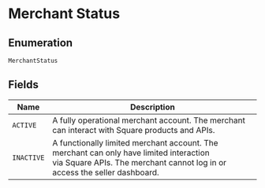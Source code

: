<!-- Optimized: 2025-10-06 -->
<!-- RPM: 1.6.2.1.1.6.2.1_merchant-status_20251006 -->
<!-- Session: E2E RPM DNA Application -->
<!-- AOM: RND (Reggie & Dro) -->
<!-- COI: TECHNOLOGY -->
<!-- RPM: HIGH -->
<!-- ACTION: BUILD -->


# Merchant Status

## Enumeration

`MerchantStatus`

## Fields

| Name | Description |
|  --- | --- |
| `ACTIVE` | A fully operational merchant account. The merchant can interact with Square products and APIs. |
| `INACTIVE` | A functionally limited merchant account. The merchant can only have limited interaction<br>via Square APIs. The merchant cannot log in or access the seller dashboard. |
